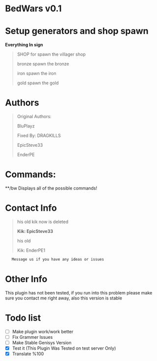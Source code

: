 # BedWars v0.1
# Setup generators and shop spawn
**Everything In sign**
>SHOP for spawn the villager shop
>
>bronze spawn the bronze
>
>iron spawn the iron
>
>gold spawn the gold
# Authors
>Original Authors:
>
>BluPlayz
>
>Fixed By: DRAGKILLS
>
>EpicSteve33
>
>EnderPE

# Commands:

**/bw Displays all of the possible commands!

# Contact Info
>his old kik now is deleted
>
>**Kik: EpicSteve33**
>
>his old
>
>Kik: EnderPE1

```html
   Message us if you have any ideas or issues
```

# Other Info

This plugin has not been tested, if you run into this problem please make sure you contact me right away, also this version is stable

# Todo list

- [ ] Make plugin work/work better
- [ ] Fix Grammer Issues
- [ ] Make Stable Genisys Version
- [x] Test it (This Plugin Was Tested on test server Only)
- [x] Translate %100
